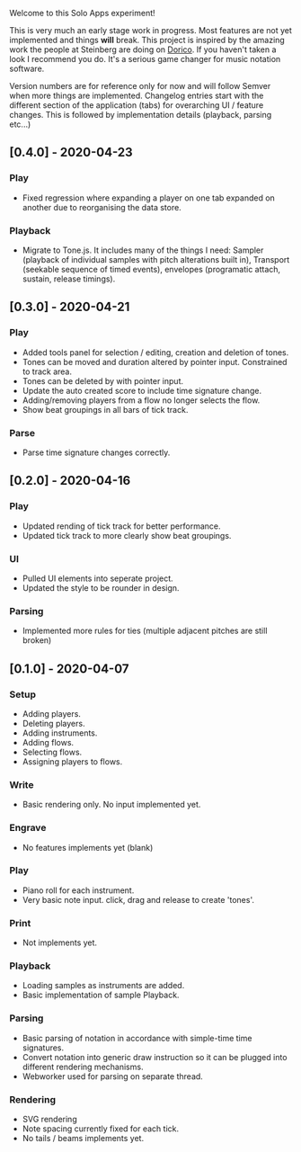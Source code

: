 Welcome to this Solo Apps experiment!

This is very much an early stage work in progress. Most features are not yet implemented and things **will** break. This project is inspired by the amazing work the people at Steinberg are doing on [Dorico](https://new.steinberg.net/dorico/). If you haven't taken a look I recommend you do. It's a serious game changer for music notation software.

Version numbers are for reference only for now and will follow Semver when more things are implemented. Changelog entries start with the different section of the application (tabs) for overarching UI / feature changes. This is followed by implementation details (playback, parsing etc...)

## [0.4.0] - 2020-04-23
### Play
- <label type="fixed"></label> Fixed regression where expanding a player on one tab expanded on another due to reorganising the data store.

### Playback
- <label type="changed"></label> Migrate to Tone.js. It includes many of the things I need: Sampler (playback of individual samples with pitch alterations built in), Transport (seekable sequence of timed events), envelopes (programatic attach, sustain, release timings).

## [0.3.0] - 2020-04-21
### Play
- <label type="feature"></label> Added tools panel for selection / editing, creation and deletion of tones.
- <label type="feature"></label> Tones can be moved and duration altered by pointer input. Constrained to track area.
- <label type="feature"></label> Tones can be deleted by with pointer input.
- <label type="changed"></label> Update the auto created score to include time signature change.
- <label type="fixed"></label> Adding/removing players from a flow no longer selects the flow.
- <label type="fixed"></label> Show beat groupings in all bars of tick track.

### Parse
- <label type="fixed"></label> Parse time signature changes correctly.

## [0.2.0] - 2020-04-16
### Play
- <label type="changed"></label> Updated rending of tick track for better performance.
- <label type="changed"></label> Updated tick track to more clearly show beat groupings.

### UI
- <label type="changed"></label> Pulled UI elements into seperate project.
- <label type="changed"></label> Updated the style to be rounder in design.

### Parsing
- <label type="changed"></label> Implemented more rules for ties (multiple adjacent pitches are still broken)

## [0.1.0] - 2020-04-07
### Setup
- <label type="feature"></label> Adding players.
- <label type="feature"></label> Deleting players.
- <label type="feature"></label> Adding instruments.
- <label type="feature"></label> Adding flows.
- <label type="feature"></label> Selecting flows.
- <label type="feature"></label> Assigning players to flows.

### Write
- <label type="feature"></label> Basic rendering only. No input implemented yet.

### Engrave
- <label type="feature"></label> No features implements yet (blank)

### Play
- <label type="feature"></label> Piano roll for each instrument.
- <label type="feature"></label> Very basic note input. click, drag and release to create 'tones'.

### Print
- <label type="feature"></label> Not implements yet.

### Playback
- <label type="feature"></label> Loading samples as instruments are added.
- <label type="feature"></label> Basic implementation of sample Playback.

### Parsing
- <label type="feature"></label> Basic parsing of notation in accordance with simple-time time signatures.
- <label type="feature"></label> Convert notation into generic draw instruction so it can be plugged into different rendering mechanisms.
- <label type="feature"></label> Webworker used for parsing on separate thread.

### Rendering
- <label type="feature"></label> SVG rendering
- <label type="feature"></label> Note spacing currently fixed for each tick. 
- <label type="feature"></label> No tails / beams implements yet.